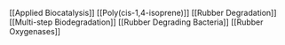[[Applied Biocatalysis]]
[[Poly(cis-1,4-isoprene)]]
[[Rubber Degradation]]
[[Multi-step Biodegradation]]
[[Rubber Degrading Bacteria]]
[[Rubber Oxygenases]]
